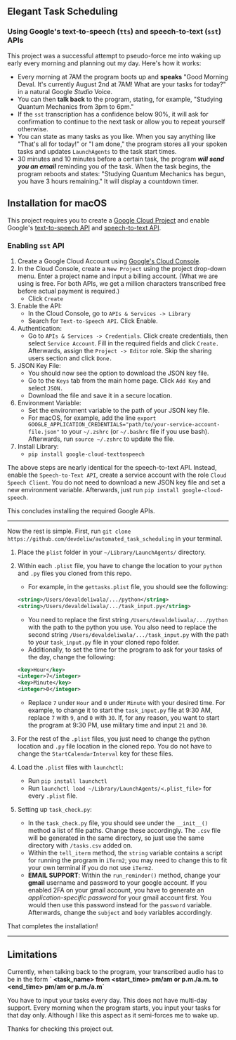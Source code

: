 ## Elegant Task Scheduling

### Using Google's text-to-speech (`tts`) and speech-to-text (`sst`) APIs

This project was a successful attempt to pseudo-force me into waking up early every morning and planning out my day. Here's how it works:

- Every morning at 7AM the program boots up and **speaks** "Good Morning Deval. It's currently August 2nd at 7AM! What are your tasks for today?" in a natural Google *Studio* Voice.
- You can then **talk back** to the program, stating, for example, "Studying Quantum Mechanics from 3pm to 6pm."
- If the `sst` transcription has a confidence below 90%, it will ask for confirmation to continue to the next task or allow you to repeat yourself otherwise.
- You can state as many tasks as you like. When you say anything like "That's all for today!" or "I am done," the program stores all your spoken tasks and updates `LaunchAgents` to the task start times.
- 30 minutes and 10 minutes before a certain task, the program ***will send you an email*** reminding you of the task. When the task begins, the program reboots and states: "Studying Quantum Mechanics has begun, you have 3 hours remaining." It will display a countdown timer. 

## Installation for macOS

This project requires you to create a [Google Cloud Project](https://console.cloud.google.com/welcome) and enable Google's [text-to-speech API](https://console.cloud.google.com/speech/text-to-speech?authuser=1&project=tts-software-431119) and [speech-to-text API](https://console.cloud.google.com/marketplace/product/google/speech.googleapis.com?authuser=1&project=tts-software-431119).

### Enabling `sst` API

1. Create a Google Cloud Account using [Google's Cloud Console](https://console.cloud.google.com/welcome/new).
2. In the Cloud Console, create a `New Project` using the project drop-down menu. Enter a project name and input a billing account. (What we are using is free. For both APIs, we get a million characters transcribed free before actual payment is required.)
   - Click `Create`
3. Enable the API:
   - In the Cloud Console, go to `APIs & Services -> Library`
   - Search for `Text-to-Speech API`. Click Enable.
4. Authentication:
   - Go to `APIs & Services -> Credentials`. Click create credentials, then select `Service Account`. Fill in the required fields and click `Create.` Afterwards, assign the `Project -> Editor` role. Skip the sharing users section and click `Done.`
5. JSON Key File:
   - You should now see the option to download the JSON key file.
   - Go to the `Keys` tab from the main home page. Click `Add Key` and select `JSON.`
   - Download the file and save it in a secure location.
6. Environment Variable:
   - Set the environment variable to the path of your JSON key file.
   - For macOS, for example, add the line `export GOOGLE_APPLICATION_CREDENTIALS="path/to/your-service-account-file.json"` to your `~/.zshrc` (or `~/.bashrc` file if you use bash). Afterwards, run `source ~/.zshrc` to update the file.
7. Install Library:
   - `pip install google-cloud-texttospeech`

The above steps are nearly identical for the speech-to-text API. Instead, enable the `Speech-to-Text API`, create a service account with the role `Cloud Speech Client`. You do not need to download a new JSON key file and set a new environment variable. Afterwards, just run `pip install google-cloud-speech`.

This concludes installing the required Google APIs.

---

Now the rest is simple. First, run `git clone https://github.com/devdeliw/automated_task_scheduling` in your terminal.

1. Place the `plist` folder in your `~/Library/LaunchAgents/` directory.
2. Within each `.plist` file, you have to change the location to your `python` and `.py` files you cloned from this repo.
   - For example, in the `gettasks.plist` file, you should see the following:


   ```xml
   <string>/Users/devaldeliwala/.../python</string>
   <string>/Users/devaldeliwala/.../task_input.py</string>
   ```

   - You need to replace the first string `/Users/devaldeliwala/.../python` with the path to the python you use. You also need to replace the second string `/Users/devaldeliwala/.../task_input.py` with the path to your `task_input.py` file in your cloned repo folder.
   - Additionally, to set the time for the program to ask for your tasks of the day, change the following:


   ```xml
   <key>Hour</key>
   <integer>7</integer>
   <key>Minute</key>
   <integer>0</integer>
   ```

   - Replace `7` under `Hour` and `0` under `Minute` with your desired time. For example, to change it to start the `task_input.py` file at 9:30 AM, replace `7` with `9`, and `0` with `30`. If, for any reason, you want to start the program at 9:30 PM, use military time and input `21` and `30`.

3. For the rest of the `.plist` files, you just need to change the python location and `.py` file location in the cloned repo. You do not have to change the `StartCalendarInterval` key for these files.

4. Load the `.plist` files with `launchctl`:

   - Run `pip install launchctl`
   - Run `launchctl load ~/Library/LaunchAgents/<.plist_file>` for every `.plist` file.

5. Setting up `task_check.py`:

   - In the `task_check.py` file, you should see under the `__init__()` method a list of file paths. Change these accordingly. The `.csv` file will be generated in the same directory, so just use the same directory with `/tasks.csv` added on.
   - Within the `tell_iterm` method, the `string` variable contains a script for running the program in `iTerm2`; you may need to change this to fit your own terminal if you do not use `iTerm2`.
   - **EMAIL SUPPORT**: Within the `run_reminder()` method, change your **gmail** username and password to your google account. If you enabled 2FA on your gmail account, you have to generate an *application-specific password* for your gmail account first. You would then use this password instead for the `password` variable. Afterwards, change the `subject` and `body` variables accordingly.

That completes the installation! 

---


## Limitations

Currently, when talking back to the program, your transcribed audio has to be in the form **\` <task_name> from <start_time> pm/am or p.m./a.m. to <end_time> pm/am or p.m./a.m\`**

You have to input your tasks every day. This does not have multi-day support. Every morning when the program starts, you input your tasks for that day only. Although I like this aspect as it semi-forces me to wake up.

Thanks for checking this project out.

